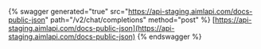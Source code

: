 {% swagger generated="true" src="https://api-staging.aimlapi.com/docs-public-json" path="/v2/chat/completions" method="post"
%}
[https://api-staging.aimlapi.com/docs-public-json](https://api-staging.aimlapi.com/docs-public-json)
{% endswagger %}